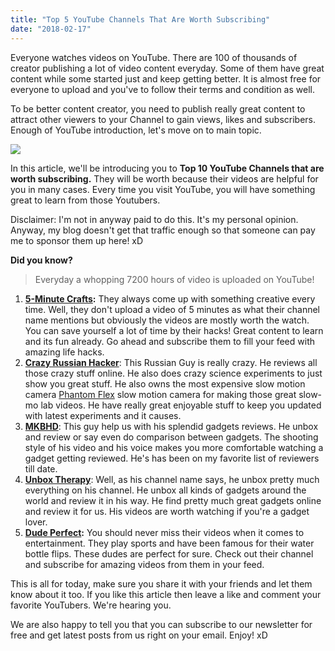 ```yaml
---
title: "Top 5 YouTube Channels That Are Worth Subscribing"
date: "2018-02-17"
---
```


Everyone watches videos on YouTube. There are 100 of thousands of creator publishing a lot of video content everyday. Some of them have great content while some started just and keep getting better. It is almost free for everyone to upload and you've to follow their terms and condition as well.  

To be better content creator, you need to publish really great content to attract other viewers to your Channel to gain views, likes and subscribers. Enough of YouTube introduction, let's move on to main topic.

  

[![](/posts/2018/02/images/9774282571_acfa118445_b.jpg)](https://3.bp.blogspot.com/-Iz5rkns228k/WohO5oilBiI/AAAAAAAANBQ/bJmmx7NZ_TktLF1lem_JYu9eVmYqEYLxgCLcBGAs/s1600/9774282571_acfa118445_b.jpg)

  

In this article, we'll be introducing you to **Top 10 YouTube Channels that are worth subscribing.** They will be worth because their videos are helpful for you in many cases. Every time you visit YouTube, you will have something great to learn from those Youtubers.

  

Disclaimer: I'm not in anyway paid to do this. It's my personal opinion. Anyway, my blog doesn't get that traffic enough so that someone can pay me to sponsor them up here! xD

  

**Did you know?**

> Everyday a whopping 7200 hours of video is uploaded on YouTube! 

  

1. **[5-Minute Crafts](https://www.youtube.com/channel/UC295-Dw_tDNtZXFeAPAW6Aw):** They always come up with something creative every time. Well, they don't upload a video of 5 minutes as what their channel name mentions but obviously the videos are mostly worth the watch. You can save yourself a lot of time by their hacks! Great content to learn and its fun already. Go ahead and subscribe them to fill your feed with amazing life hacks.
2. [**Crazy Russian Hacker**](https://www.youtube.com/user/CrazyRussianHacker): This Russian Guy is really crazy. He reviews all those crazy stuff online. He also does crazy science experiments to just show you great stuff. He also owns the most expensive slow motion camera [Phantom Flex](http://www.phantomhighspeed.com/Products/Phantom-Camera-Products) slow motion camera for making those great slow-mo lab videos. He have really great enjoyable stuff to keep you updated with latest experiments and it causes.
3. [**MKBHD**](https://www.youtube.com/user/marquesbrownlee): This guy help us with his splendid gadgets reviews. He unbox and review or say even do comparison between gadgets. The shooting style of his video and his voice makes you more comfortable watching a gadget getting reviewed. He's has been on my favorite list of reviewers till date.
4. [**Unbox Therapy**](https://www.youtube.com/user/unboxtherapy): Well, as his channel name says, he unbox pretty much everything on his channel. He unbox all kinds of gadgets around the world and review it in his way. He find pretty much great gadgets online and review it for us. His videos are worth watching if you're a gadget lover.
5. **[Dude Perfect](https://www.youtube.com/channel/UCRijo3ddMTht_IHyNSNXpNQ):** You should never miss their videos when it comes to entertainment. They play sports and have been famous for their water bottle flips. These dudes are perfect for sure. Check out their channel and subscribe for amazing videos from them in your feed.

This is all for today, make sure you share it with your friends and let them know about it too. If you like this article then leave a like and comment your favorite YouTubers. We're hearing you.

We are also happy to tell you that you can subscribe to our newsletter for free and get latest posts from us right on your email. Enjoy! xD
